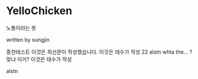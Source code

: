 # YelloChicken
노통이라는 뜻




written by sungjin

종찬테스트
이것은 최선문이 작성했습니다.
이것은 태수가 작성 22
alstn
whta the... ?
맞냐 이거? 
이것은 태수가 작성

alstn
